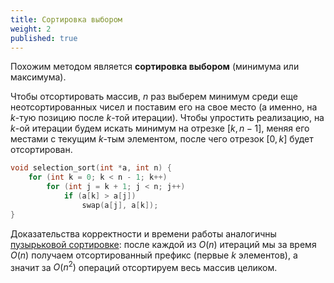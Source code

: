 ```yaml
---
title: Сортировка выбором
weight: 2
published: true
---
```


Похожим методом является **сортировка выбором** (минимума или максимума).

Чтобы отсортировать массив, $n$ раз выберем минимум среди еще неотсортированных чисел и поставим его на свое место (а именно, на $k$-тую позицию после $k$-той итерации). Чтобы упростить реализацию, на $k$-ой итерации будем искать минимум на отрезке $[k, n - 1]$, меняя его местами с текущим $k$-тым элементом, после чего отрезок $[0, k]$ будет отсортирован.

```cpp
void selection_sort(int *a, int n) {
    for (int k = 0; k < n - 1; k++)
        for (int j = k + 1; j < n; j++)
            if (a[k] > a[j])
                swap(a[j], a[k]);
}
```

Доказательства корректности и времени работы аналогичны [пузырьковой сортировке](../bubble): после каждой из $O(n)$ итераций мы за время $O(n)$ получаем отсортированный префикс (первые $k$ элементов), а значит за $O(n^2)$ операций отсортируем весь массив целиком.